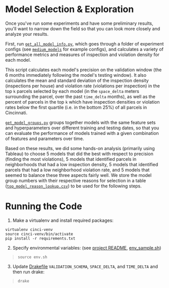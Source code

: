 # Model Selection & Exploration
Once you've run some experiments and have some preliminary results, you'll 
want to narrow down the field so that you can look more closely and analyze 
your results. 

First, run [`get_all_model_info.py`](get_all_model_info.py), which goes through a folder of experiment
configs (see [`medium_models`](medium_models/) for example configs), and calculates
a variety of performance metrics and measures of inspection and violation density for each model.

This script calculates each model's precision on the validation window (the 6 months 
immediately following the model's testing window). It also calculates the mean and 
standard deviation of the inspection density (inspections per house) and violation 
rate (violations per inspection) in the top `k` parcels selected by each model
(in the `space_delta` meters surrounding the parcel, over the past `time_delta` months),
as well as the percent of parcels in the top `k` which have inspection densities
or violation rates below the first quartile (i.e. in the bottom 25%) of all parcels
in Cincinnati.

[`get_model_groups.py`](get_model_groups.py) groups together models with the same 
feature sets and hyperparameters over different training and testing dates, so
that you can evaluate the performance of models trained with a given combination of 
features and parameters over time.

Based on these results, we did some hands-on analysis (primarily using Tableau)
to choose 5 models that did the best with respect to precision (finding the 
most violations), 5 models that identified parcels in neighborhoods that had a low
inspection density, 5 models that identified parcels that had a low
neighborhood violation rate, and 5 models that seemed to balance these three 
aspects fairly well. We store the model group numbers with their respective 
reasons for selection in a table ([`top_model_reason_lookup.csv`](top_model_reason_lookup.csv))
to be used for the following steps.

# Running the Code 
1. Make a virtualenv and install required packages:
```
virtualenv cinci-venv
source cinci-venv/bin/activate
pip install -r requirements.txt
```
2. Specify environmental variables: (see [project README](../../README.md), 
[env_sample.sh](../../env_sample.sh))
> `source env.sh` 
3. Update [Drakefile](Drakefile) `VALIDATION_SCHEMA`, `SPACE_DELTA`, and `TIME_DELTA`
and then run drake:
> `drake` 